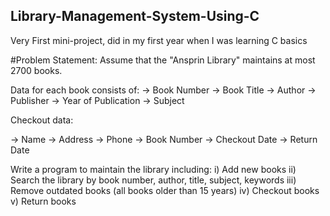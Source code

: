 ## Library-Management-System-Using-C
Very First mini-project, did in my first year when I was learning C basics

#Problem Statement: 
Assume that the "Ansprin Library" maintains at most 2700 books. 

Data for each book consists of:
  -> Book Number
  -> Book Title
  -> Author
  -> Publisher
  -> Year of Publication
  -> Subject
  
Checkout data:

  -> Name
  -> Address
  -> Phone
  -> Book Number
  -> Checkout Date
  -> Return Date

Write a program to maintain the library including:
  i) Add new books
  ii) Search the library by book number, author, title, subject, keywords
  iii) Remove outdated books (all books older than 15 years)
  iv) Checkout books
  v) Return books
